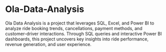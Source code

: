 # Ola-Data-Analysis
Ola Data Analysis is a project that leverages SQL, Excel, and Power BI to analyze ride booking trends, cancellations, payment methods, and customer-driver interactions. Through SQL queries and interactive Power BI dashboards, this project uncovers key insights into ride performance, revenue generation, and user experience.
